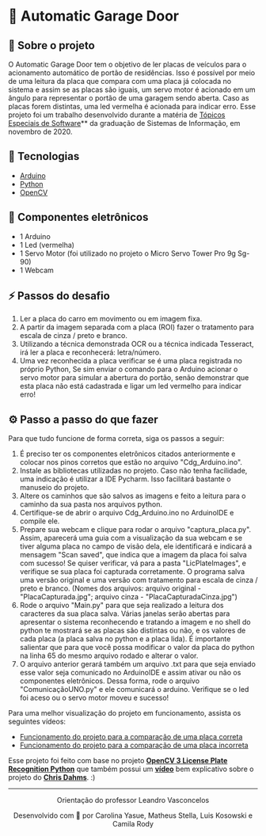 # 🚗 Automatic Garage Door

## 📖 Sobre o projeto
O Automatic Garage Door tem o objetivo de ler placas de veículos para o acionamento automático de portão de residências.
Isso é possível por meio de uma leitura da placa que compara com uma placa já colocada no sistema e assim se as placas são iguais, um servo motor é acionado em um ângulo para representar o portão de uma garagem sendo aberta. Caso as placas forem distintas, uma led vermelha é acionada para indicar erro.
Esse projeto foi um trabalho desenvolvido durante a matéria de [Tópicos Especiais de Software](https://github.com/Carolys/course-information-systems/tree/master/special-software-topics)** da graduação de Sistemas de Informação, em novembro de 2020.

## 🚀 Tecnologias
- [Arduino](https://www.arduino.cc/en/Main/software)
- [Python](https://www.python.org) 
- [OpenCV](https://opencv.org)

## 🔌 Componentes eletrônicos
- 1 Arduino
- 1 Led (vermelha)
- 1 Servo Motor (foi utilizado no projeto o Micro Servo Tower Pro 9g Sg-90)
- 1 Webcam

## ⚡ Passos do desafio

1. Ler a placa do carro em movimento ou em imagem fixa.
2. A partir da imagem separada com a placa (ROI) fazer o tratamento para escala de cinza / preto e branco.
3. Utilizando a técnica demonstrada OCR ou a técnica indicada Tesseract, irá ler a placa e reconhecerá: letra/número.
4. Uma vez reconhecida a placa verificar se é uma placa registrada no próprio Python, Se sim enviar o comando para o Arduino acionar o servo motor para simular a abertura do portão, senão demonstrar que esta placa não está cadastrada e ligar um led vermelho para indicar erro!

## ⚙️ Passo a passo do que fazer

Para que tudo funcione de forma correta, siga os passos a seguir:
1. É preciso ter os componentes eletrônicos citados anteriormente e colocar nos pinos corretos que estão no arquivo "Cdg_Arduino.ino". 
2. Instale as bibliotecas utilizadas no projeto. Caso não tenha facilidade, uma indicação é utilizar a IDE Pycharm. Isso facilitará bastante o manuseio do projeto.
3. Altere os caminhos que são salvos as imagens e feito a leitura para o caminho da sua pasta nos arquivos python.
4. Certifique-se de abrir o arquivo Cdg_Arduino.ino no ArduinoIDE e compile ele.
5. Prepare sua webcam e clique para rodar o arquivo "captura_placa.py". Assim, aparecerá uma guia com a visualização da sua webcam e se tiver alguma placa no campo de visão dela, ele identificará e indicará a mensagem "Scan saved", que indica que a imagem da placa foi salva com sucesso! Se quiser verificar, vá para a pasta "LicPlateImages", e verifique se sua placa foi capturada corretamente. O programa salva uma versão original e uma versão com tratamento para escala de cinza / preto e branco. (Nomes dos arquivos: arquivo original - "PlacaCapturada.jpg"; arquivo cinza - "PlacaCapturadaCinza.jpg")
6. Rode o arquivo "Main.py" para que seja realizado a leitura dos caracteres da sua placa salva. Várias janelas serão abertas para apresentar o sistema reconhecendo e tratando a imagem e no shell do python te mostrará se as placas são distintas ou não, e os valores de cada placa (a placa salva no python e a placa lida). É importante salientar que para que você possa modificar o valor da placa do python na linha 65 do mesmo arquivo rodado e alterar o valor.
7. O arquivo anterior gerará também um arquivo .txt para que seja enviado esse valor seja comunicado no ArduinoIDE e assim ativar ou não os componentes eletrônicos. Dessa forma, rode o arquivo "ComunicaçãoUNO.py" e ele comunicará o arduino. Verifique se o led foi aceso ou o servo motor moveu e sucesso!

Para uma melhor visualização do projeto em funcionamento, assista os seguintes vídeos:
- [Funcionamento do projeto para a comparação de uma placa correta](https://www.youtube.com/watch?v=nLU-K-XNXCE)
- [Funcionamento do projeto para a comparação de uma placa incorreta](https://www.youtube.com/watch?v=pp9qDowOIX8)

Esse projeto foi feito com base no projeto **[OpenCV 3 License Plate Recognition Python](https://github.com/MicrocontrollersAndMore/OpenCV_3_License_Plate_Recognition_Python)** que também possui um **[vídeo](https://www.youtube.com/watch?v=fJcl6Gw1D8k&ab_channel=ChrisDahms)** bem explicativo sobre o projeto do **[Chris Dahms](https://github.com/MicrocontrollersAndMore)**. :)

---

<p align="center">Orientação do professor Leandro Vasconcelos</p>
<p align="center">Desenvolvido com 💜 por Carolina Yasue, Matheus Stella, Luis Kosowski e Camila Rody</p>

